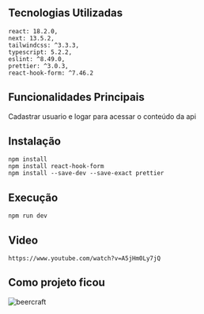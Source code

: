 ## Tecnologias Utilizadas
````
react: 18.2.0,
next: 13.5.2,
tailwindcss: ^3.3.3,
typescript: 5.2.2,
eslint: ^8.49.0,
prettier: ^3.0.3,
react-hook-form: ^7.46.2
````
## Funcionalidades Principais
Cadastrar usuario e logar para acessar o conteúdo da api 
## Instalação
````
npm install
npm install react-hook-form
npm install --save-dev --save-exact prettier
````
## Execução
````
npm run dev
````
## Video 
````
https://www.youtube.com/watch?v=A5jHm0Ly7jQ
````
## Como projeto ficou
![beercraft](https://github.com/Franppires/teste-full-stack/assets/104803568/928783c7-6281-411b-bda0-5cb56541c3de)
